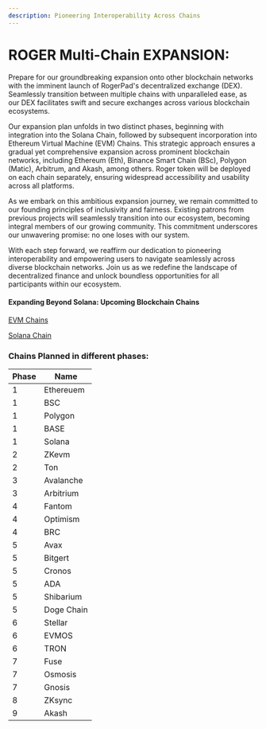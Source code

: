 ```yaml
---
description: Pioneering Interoperability Across Chains
---
```


# ROGER Multi-Chain EXPANSION:

Prepare for our groundbreaking expansion onto other blockchain networks with the imminent launch of RogerPad's decentralized exchange (DEX). Seamlessly transition between multiple chains with unparalleled ease, as our DEX facilitates swift and secure exchanges across various blockchain ecosystems.

&#x20;Our expansion plan unfolds in two distinct phases, beginning with integration into the Solana Chain, followed by subsequent incorporation into Ethereum Virtual Machine (EVM) Chains. This strategic approach ensures a gradual yet comprehensive expansion across prominent blockchain networks, including Ethereum (Eth), Binance Smart Chain (BSc), Polygon (Matic), Arbitrum, and Akash, among others. Roger token will be deployed on each chain separately, ensuring widespread accessibility and usability across all platforms.

As we embark on this ambitious expansion journey, we remain committed to our founding principles of inclusivity and fairness. Existing patrons from previous projects will seamlessly transition into our ecosystem, becoming integral members of our growing community. This commitment underscores our unwavering promise: no one loses with our system.

With each step forward, we reaffirm our dedication to pioneering interoperability and empowering users to navigate seamlessly across diverse blockchain networks. Join us as we redefine the landscape of decentralized finance and unlock boundless opportunities for all participants within our ecosystem.

#### Expanding Beyond Solana: Upcoming Blockchain Chains

[EVM Chains](https://app.gitbook.com/o/K8SbUov0wU225b5zq22k/s/im4IjNu3KpYpP5kpRw9o/)

[Solana Chain](https://app.gitbook.com/o/K8SbUov0wU225b5zq22k/s/2tqbPa3m9HBIWVFa5iz7/)

### Chains Planned in different phases:

| Phase  | Name       |
| ------ | ---------- |
| 1      | Ethereuem  |
| 1      | BSC        |
| 1      | Polygon    |
| 1      | BASE       |
| 1      | Solana     |
| 2      | ZKevm      |
| 2      | Ton        |
| 3      | Avalanche  |
| 3      | Arbitrium  |
| 4      | Fantom     |
| 4      | Optimism   |
| 4      | BRC        |
| 5      | Avax       |
| 5      | Bitgert    |
| 5      | Cronos     |
| 5      | ADA        |
| 5      | Shibarium  |
| 5      | Doge Chain |
| 6      | Stellar    |
| 6      | EVMOS      |
| 6      | TRON       |
| 7      | Fuse       |
| 7      | Osmosis    |
| 7      | Gnosis     |
| 8      | ZKsync     |
| 9      | Akash      |
